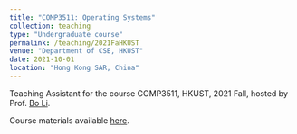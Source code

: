 ```yaml
---
title: "COMP3511: Operating Systems"
collection: teaching
type: "Undergraduate course"
permalink: /teaching/2021FaHKUST
venue: "Department of CSE, HKUST"
date: 2021-10-01
location: "Hong Kong SAR, China"
---
```


Teaching Assistant for the course COMP3511, HKUST, 2021 Fall, hosted by Prof. [Bo Li](https://home.cse.ust.hk/~bli/). 

Course materials available [here](https://course.cse.ust.hk/comp3511/). 
